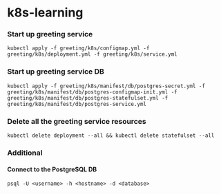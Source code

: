 # k8s-learning

### Start up greeting service
```
kubectl apply -f greeting/k8s/configmap.yml -f greeting/k8s/deployment.yml -f greeting/k8s/service.yml
```

### Start up greeting service DB
```
kubectl apply -f greeting/k8s/manifest/db/postgres-secret.yml -f greeting/k8s/manifest/db/postgres-configmap-init.yml -f greeting/k8s/manifest/db/postgres-statefulset.yml -f greeting/k8s/manifest/db/postgres-service.yml
```

### Delete all the greeting service resources
```
kubectl delete deployment --all && kubectl delete statefulset --all
```

### Additional
#### Connect to the PostgreSQL DB 
```
psql -U <username> -h <hostname> -d <database>
```